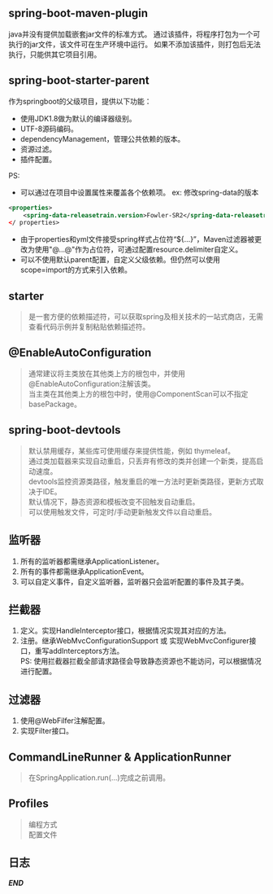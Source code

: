 

## spring-boot-maven-plugin
java并没有提供加载嵌套jar文件的标准方式。
通过该插件，将程序打包为一个可执行的jar文件，该文件可在生产环境中运行。
如果不添加该插件，则打包后无法执行，只能供其它项目引用。

## spring-boot-starter-parent
作为springboot的父级项目，提供以下功能：
- 使用JDK1.8做为默认的编译器级别。
- UTF-8源码编码。
- dependencyManagement，管理公共依赖的版本。
- 资源过滤。
- 插件配置。

PS:
- 可以通过在项目中设置属性来覆盖各个依赖项。
    ex: 修改spring-data的版本
```xml
<properties>   
    <spring-data-releasetrain.version>Fowler-SR2</spring-data-releasetrain.version>
</ properties>
```
- 由于properties和yml文件接受spring样式占位符“${...}”，Maven过滤器被更改为使用"@...@"作为占位符，可通过配置resource.delimiter自定义。
- 可以不使用默认parent配置，自定义父级依赖。但仍然可以使用scope=import的方式来引入依赖。

## starter 
> 是一套方便的依赖描述符，可以获取spring及相关技术的一站式商店，无需查看代码示例并复制粘贴依赖描述符。  

## @EnableAutoConfiguration
> 通常建议将主类放在其他类上方的根包中，并使用@EnableAutoConfiguration注解该类。  
> 当主类在其他类上方的根包中时，使用@ComponentScan可以不指定basePackage。  

## spring-boot-devtools
> 默认禁用缓存，某些库可使用缓存来提供性能，例如 thymeleaf。  
> 通过类加载器来实现自动重启，只丢弃有修改的类并创建一个新类，提高启动速度。  
> devtools监控资源类路径，触发重启的唯一方法时更新类路径，更新方式取决于IDE。  
> 默认情况下，静态资源和模板改变不回触发自动重启。  
> 可以使用触发文件，可定时/手动更新触发文件以自动重启。  

## 监听器
1. 所有的监听器都需继承ApplicationListener<ApplicationEvent>。
2. 所有的事件都需继承ApplicationEvent。
3. 可以自定义事件，自定义监听器，监听器只会监听配置的事件及其子类。

## 拦截器
1. 定义。实现HandleInterceptor接口，根据情况实现其对应的方法。
2. 注册。继承WebMvcConfigurationSupport 或 实现WebMvcConfigurer接口，重写addInterceptors方法。  
PS: 使用拦截器拦截全部请求路径会导致静态资源也不能访问，可以根据情况进行配置。

## 过滤器
1. 使用@WebFilfer注解配置。
2. 实现Filter接口。

## CommandLineRunner & ApplicationRunner
> 在SpringApplication.run(...)完成之前调用。  

## Profiles
> 编程方式  
> 配置文件  

## 日志

***END***
